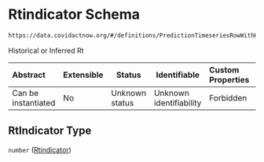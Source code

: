 # Rtindicator Schema

```txt
https://data.covidactnow.org/#/definitions/PredictionTimeseriesRowWithHeader/properties/RtIndicator
```

Historical or Inferred Rt


| Abstract            | Extensible | Status         | Identifiable            | Custom Properties | Additional Properties | Access Restrictions | Defined In                                                   |
| :------------------ | ---------- | -------------- | ----------------------- | :---------------- | --------------------- | ------------------- | ------------------------------------------------------------ |
| Can be instantiated | No         | Unknown status | Unknown identifiability | Forbidden         | Allowed               | none                | [schemas.json\*](../out/schemas.json "open original schema") |

## RtIndicator Type

`number` ([Rtindicator](schemas-definitions-predictiontimeseriesrowwithheader-properties-rtindicator.md))
